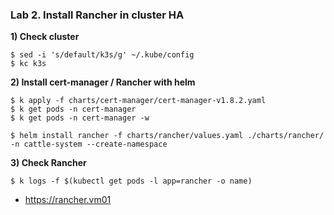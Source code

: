 ### Lab 2. Install Rancher in cluster HA

**1) Check cluster**

~~~
$ sed -i 's/default/k3s/g' ~/.kube/config
$ kc k3s
~~~

**2) Install cert-manager / Rancher with helm**

~~~
$ k apply -f charts/cert-manager/cert-manager-v1.8.2.yaml
$ k get pods -n cert-manager
$ k get pods -n cert-manager -w

$ helm install rancher -f charts/rancher/values.yaml ./charts/rancher/ -n cattle-system --create-namespace
~~~

**3) Check Rancher**

~~~
$ k logs -f $(kubectl get pods -l app=rancher -o name)
~~~
- https://rancher.vm01
